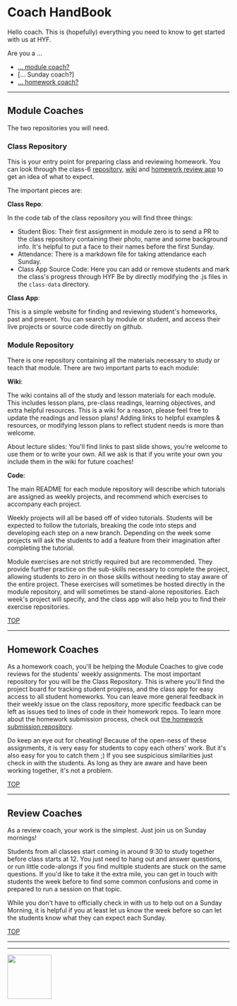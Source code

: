 # Coach HandBook


Hello coach.  This is (hopefully) everything you need to know to get started with us at HYF.

Are you a ...
* [... module coach?](#module-coaches)
* [... Sunday coach?]
* [... homework coach?](#homework-coaches)


---

## Module Coaches


The two repositories you will need.

### Class Repository

This is your entry point for preparing class and reviewing homework.   You can look through the class-6 [repository](https://github.com/hackyourfuturebelgium/class-6), [wiki](https://github.com/hackyourfuturebelgium/class-6/wiki) and [homework review app](https://hackyourfuturebelgium.github.io/class-6) to get an idea of what to expect.

The important pieces are:

__Class Repo__:

In the code tab of the class repository you will find three things:
* Student Bios:  Their first assignment in module zero is to send a PR to the class repository containing their photo, name and some background info.  It's helpful to put a face to their names before the first Sunday.
* Attendance: There is a markdown file for taking attendance each Sunday.
* Class App Source Code: Here you can add or remove students and mark the class's progress through HYF Be by directly modifying the .js files in the ```class-data``` directory.

__Class App__:

This is a simple website for finding and reviewing student's homeworks, past and present.  You can search by module or student, and access their live projects or source code directly on github.

### Module Repository

There is one repository containing all the materials necessary to study or teach that module.  There are two important parts to each module:


__Wiki__:

The wiki contains all of the study and lesson materials for each module. This includes lesson plans, pre-class readings, learning objectives, and extra helpful resources.  This is a wiki for a reason, please feel free to update the readings and lesson plans!  Adding links to helpful examples & resources, or modifying lesson plans to reflect student needs is more than welcome.

About lecture slides: You'll find links to past slide shows, you're welcome to use them or to write your own.  All we ask is that if you write your own you include them in the wiki for future coaches!

__Code__:

The main README for each module repository will describe which tutorials are assigned as weekly projects, and recommend which exercises to accompany each project.

Weekly projects will all be based off of video tutorials.  Students will be expected to follow the tutorials, breaking the code into steps and developing each step on a new branch.  Depending on the week some projects will ask the students to add a feature from their imagination after completing the tutorial.

Module exercises are not strictly required but are recommended.  They provide further practice on the sub-skills necessary to complete the project, allowing students to zero in on those skills without needing to stay aware of the entire project.  These exercises will sometimes be hosted directly in the module repository, and will sometimes be stand-alone repositories.  Each week's project will specify, and the class app will also help you to find their exercise repositories.


[TOP](#coach-handbook)

---


## Homework Coaches

As a homework coach, you'll be helping the Module Coaches to give code reviews for the students' weekly assignments.    The most important repository for you will be the Class Repository.  This is where you'll find the project board for tracking student progress, and the class app for easy access to all student homeworks.  You can leave more general feedback in their weekly issue on the class repository, more specific feedback can be left as issues tied to lines of code in their homework repos.  To learn more about the homework submission process, check out [the homework submission repository](https://github.com/HackYourFutureBelgium/homework-submission).

Do keep an eye out for cheating!  Because of the open-ness of these assignments, it is very easy for students to copy each others' work.  But it's also easy for you to catch them ;)  If you see suspicious similarities just check in with the students. As long as they are aware and have been working together, it's not a problem.

[TOP](#coach-handbook)

---


## Review Coaches

As a review coach, your work is the simplest.  Just join us on Sunday mornings!

Students from all classes start coming in around 9:30 to study together before class starts at 12.  You just need to hang out and answer questions, or run little code-alongs if you find multiple students are stuck on the same questions.  If you'd like to take it the extra mile, you can get in touch with students the week before to find some common confusions and come in prepared to run a session on that topic.

While you don't have to officially check in with us to help out on a Sunday Morning, it is helpful if you at least let us know the week before so can let the students know what they can expect each Sunday.


[TOP](#coach-handbook)



<hr>
<hr>
<a href="https://hackyourfuture.be" target="_blank"><img
    src="https://user-images.githubusercontent.com/18554853/63941625-4c7c3d00-ca6c-11e9-9a76-8d5e3632fe70.jpg"
    width="100" height="100"></a>
